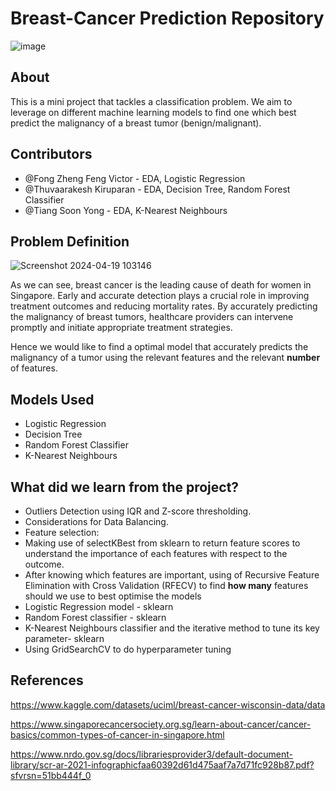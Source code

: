 # Breast-Cancer Prediction Repository
![image](https://github.com/VictorrFong/SC1015---Breast-Cancer-Prediction/assets/162713262/18c0aa7f-9a1c-49e9-a9e1-f93c2a5eeb1d)

## About
This is a mini project that tackles a classification problem. We aim to leverage on different machine learning models to find one which best predict the malignancy of a breast tumor (benign/malignant). 

## Contributors
- @Fong Zheng Feng Victor - EDA, Logistic Regression
- @Thuvaarakesh Kiruparan - EDA, Decision Tree, Random Forest Classifier
- @Tiang Soon Yong - EDA, K-Nearest Neighbours

## Problem Definition
![Screenshot 2024-04-19 103146](https://github.com/VictorrFong/SC1015---Breast-Cancer-Prediction/assets/162713262/e00c0613-4d5c-444b-b103-025a0a9562bb)

As we can see, breast cancer is the leading cause of death for women in Singapore. Early and accurate detection plays a crucial role in improving treatment outcomes and reducing mortality rates. By accurately predicting the malignancy of breast tumors, healthcare providers can intervene promptly and initiate appropriate treatment strategies.

Hence we would like to find a optimal model that accurately predicts the malignancy of a tumor using the relevant features and the relevant **number** of features. 


## Models Used
  - Logistic Regression
  - Decision Tree
  - Random Forest Classifier
  - K-Nearest Neighbours

## What did we learn from the project?
- Outliers Detection using IQR and Z-score thresholding.
- Considerations for Data Balancing.
- Feature selection:
- Making use of selectKBest from sklearn to return feature scores to understand the importance of each features with respect to the outcome.
- After knowing which features are important, using of Recursive Feature Elimination with Cross Validation (RFECV) to find **how many** features should we use to best optimise the models
- Logistic Regression model - sklearn
- Random Forest classifier - sklearn
- K-Nearest Neighbours classifier and the iterative method to tune its key parameter- sklearn
- Using GridSearchCV to do hyperparameter tuning

## References
https://www.kaggle.com/datasets/uciml/breast-cancer-wisconsin-data/data

https://www.singaporecancersociety.org.sg/learn-about-cancer/cancer-basics/common-types-of-cancer-in-singapore.html

https://www.nrdo.gov.sg/docs/librariesprovider3/default-document-library/scr-ar-2021-infographicfaa60392d61d475aaf7a7d71fc928b87.pdf?sfvrsn=51bb444f_0



